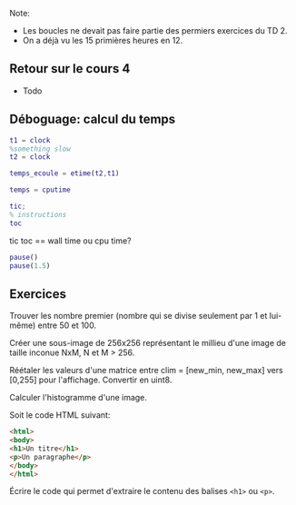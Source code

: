 Note:
 * Les boucles ne devait pas faire partie des permiers exercices du TD 2.
 * On a déjà vu les 15 primières heures en 12.

## Retour sur le cours 4
 * Todo

## Déboguage: calcul du temps


``` Matlab
t1 = clock
%something slow
t2 = clock

temps_ecoule = etime(t2,t1)
```

``` Matlab
temps = cputime
```

``` Matlab
tic;
% instructions      
toc
```

tic toc == wall time ou cpu time?

``` Matlab
pause()
pause(1.5)
```

## Exercices

Trouver les nombre premier (nombre qui se divise seulement par 1 et lui-même) entre 50 et 100.

Créer une sous-image de 256x256 représentant le millieu d'une image de taille inconue NxM, N et M > 256.

Réétaler les valeurs d'une matrice entre clim = [new_min, new_max] vers [0,255] pour l'affichage. Convertir en uint8.

Calculer l'histogramme d'une image.

Soit le code HTML suivant:
``` HTML
<html>
<body>
<h1>Un titre</h1>
<p>Un paragraphe</p>
</body>
</html>
```
Écrire le code qui permet d'extraire le contenu des balises ```<h1>``` ou ```<p>```.







